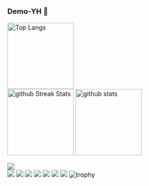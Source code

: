 ### Demo-YH 🦜
<p align="left"> 
  <img alt="Top Langs" height="150px" src="https://github-readme-stats.vercel.app/api/top-langs/?username=Demo-YH&layout=compact&count_private=true&show_icons=true&theme=tokyonight" /><br>
  <img alt="github Streak Stats" height="150px" src="https://github-readme-streak-stats.herokuapp.com/?user=Demo-YH&theme=onedark&count_private=true&show_icons=true&show_icons=true&theme=tokyonight" />  
  <img alt="github stats" height="150px" src="https://github-readme-stats.vercel.app/api?username=Demo-YH&count_private=true&show_icons=true&show_icons=true&theme=tokyonight" />
</p>

![](https://github-readme-stats.vercel.app/api/top-langs/?username=Demo-YH&layout=compact&theme=tokyonight)<br>
![](https://github-readme-stats.vercel.app/api/?username=Demo-YH&layout=compact&theme=tokyonight)
![](https://github-readme-stats.herokuapp.com/?username=Demo-YH&layout=compact&theme=tokyonight)
![](http://github-profile-summary-cards.vercel.app/api/cards/profile-details?username=Demo-YH&theme=tokyonight)
![](http://github-profile-summary-cards.vercel.app/api/cards/repos-per-language?username=Demo-YH&theme=tokyonight)
![](http://github-profile-summary-cards.vercel.app/api/cards/most-commit-language?username=Demo-YH&theme=tokyonight)
![](http://github-profile-summary-cards.vercel.app/api/cards/stats?username=Demo-YH&theme=tokyonight)
![](http://github-profile-summary-cards.vercel.app/api/cards/productive-time?username=Demo-YH&theme=tokyonight&utcOffset=8)
![trophy](https://github-profile-trophy.vercel.app/?username=Demo-YH&theme=tokyonight)

<!--
**Demo-YH/Demo-YH** is a ✨ _special_ ✨ repository because its `README.md` (this file) appears on your GitHub profile.

Here are some ideas to get you started:

- 🔭 I’m currently working on ...
- 🌱 I’m currently learning ...
- 👯 I’m looking to collaborate on ...
- 🤔 I’m looking for help with ...
- 💬 Ask me about ...
- 📫 How to reach me: ...
- 😄 Pronouns: ...
- ⚡ Fun fact: ...
-->

